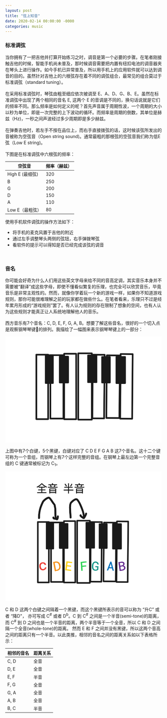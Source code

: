 ```yaml
---
layout: post
title: "弦上知音"
date: 2020-02-14 00:00:00 -0000
categories: music 
---
```

 

### 标准调弦
当你拥有了一把吉他并打算开始练习之时，调音是第一个必要的步骤。在笔者刚接触吉他的时候，智能手机尚未普及，那时候调音需要把内置有纽扣电池的调音器夹在琴头上进行操作。如今手机已异常普及，所以用手机上的应用软件就可以达到调音的目的。虽然针对吉他上的六根弦存在着不同的调弦组合，最常见的组合莫过于标准调弦（standard tuning）。    
<br>在采用标准调弦时，琴弦由粗至细应依次被调至 E、A、D、G、B、E。虽然在标准调弦中出现了两个相同的音名 E, 这两个 E 的音调是不同的，换句话说就是它们的频率不同。那么频率是如何定义的呢？首先声音属于周期性波，一个周期的大小以秒为单位，即是一次完整的上下波动的循环。而频率是周期的倒数，其单位是赫兹（Hz)，一秒之间声波经过多少周期即是多少赫兹。      
<br>在弹奏吉他时，若左手不按在品位上，而右手直接拨弦的话，这时候该弦所发出的音被称为空弦音（Open string sound)。通常最粗的那根弦的空弦音我们称为低E弦（Low E string)。  
<br>下图是在标准调弦中六根弦的频率：  

空弦音 | 频率（赫兹）
------ | ------
High E (最细弦)   | 320
B | 250
G | 200
D | 150
A | 110
Low E（最粗弦） | 80

使用手机软件调弦的操作方法如下：
* 将手机的麦克风置于吉他的附近
* 通过左手调整琴头两侧的弦钮，右手弹拨琴弦
* 看软件的提示可以得知是否已经完成该弦的调音

<br>

### 音名
你可能会好奇为什么人们用这些英文字母来给不同的音高定调，其实音乐本身并不需要被“翻译”成这些字母，即使不懂看似繁复的乐理，也完全可以欣赏音乐，毕竟音乐是非常主观性的。然而，就像你学着玩一个新的游戏一样，如果你不知道游戏规则，那你可能很难理解之前的玩家都在做些什么。在笔者看来，乐理只不过是经年累月形成的“游戏规则”罢了。有人认为规则的存在限制了想象的空间，也有人认为这些规则才能真正让人系统地理解他人的音乐。  
<br>西方音乐有7个音名：C, D, E, F, G, A, B。想要了解这些音名，很好的一个切入点是观察钢琴琴键🎹的排列。我描绘了一幅图来表示钢琴琴键上的一部分：

![piano-section](/images/music/piano-section-1.png)

上图中有7个白键，5个黑键，白键对应了 C D E F G A B 这7个音名。这十二个键可称为一个音组，而钢琴上有7个这样完整的音组。在钢琴上最左边第一个完整音组的 C 键通常被标记为 C<sub>1</sub>。

![piano-semi-tone](/images/music/piano-semi-tone.png)

C 和 D 这两个白键之间隔着一个黑键，而这个黑键所表示的音可以称为 “升C” 或者 “降D"， 亦可写成 C<sup>#</sup> 或者 D<sup>b</sup>。C 到 C<sup>#</sup> 之间是一个半音(semi-tone)的距离，而 C<sup>#</sup> 到 D 之间也是一个半音的距离，两个半音等于一个全音，所以 C 和 D 之间隔一个全音(whole-tone)的距离。 
然而 E 和 F 之间并没有黑键，所以这两个音高之间的距离只有一个半音。以此类推，相邻的音名之间的距离关系如以下表格所示：  

相邻的音名 | 距离关系
------ | ------
C, D | 全音
D, E | 全音
E, F | 半音
F, G | 全音
G, A | 全音
A, B | 全音
B, C | 半音
